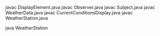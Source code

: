 javac DisplayElement.java
javac Observer.java
javac Subject.java
javac WeatherData.java
javac CurrentConditionsDisplay.java
javac WeatherStation.java

java WeatherStation
